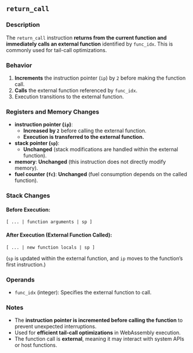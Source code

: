 ## `return_call`

### **Description**

The `return_call` instruction **returns from the current function and immediately calls an external function**
identified by `func_idx`. This is commonly used for tail-call optimizations.

### **Behavior**

1. **Increments** the instruction pointer (`ip`) by `2` before making the function call.
2. **Calls** the external function referenced by `func_idx`.
3. Execution transitions to the external function.

### **Registers and Memory Changes**

- **instruction pointer (`ip`)**:
    - **Increased by `2`** before calling the external function.
    - **Execution is transferred to the external function.**
- **stack pointer (`sp`)**:
    - **Unchanged** (stack modifications are handled within the external function).
- **memory**: **Unchanged** (this instruction does not directly modify memory).
- **fuel counter (`fc`)**: **Unchanged** (fuel consumption depends on the called function).

### **Stack Changes**

#### **Before Execution:**

```
[ ... | function arguments | sp ]
```

#### **After Execution (External Function Called):**

```
[ ... | new function locals | sp ]
```

(`sp` is updated within the external function, and `ip` moves to the function’s first instruction.)

### **Operands**

- `func_idx` (integer): Specifies the external function to call.

### **Notes**

- The **instruction pointer is incremented before calling the function** to prevent unexpected interruptions.
- Used for **efficient tail-call optimizations** in WebAssembly execution.
- The function call is **external**, meaning it may interact with system APIs or host functions.